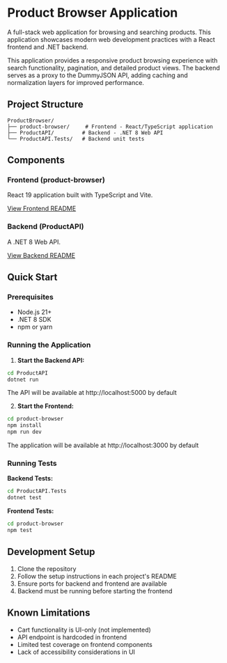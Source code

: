 # Product Browser Application

A full-stack web application for browsing and searching products. This application showcases modern web development practices with a React frontend and .NET backend.

This application provides a responsive product browsing experience with search functionality, pagination, and detailed product views. The backend serves as a proxy to the DummyJSON API, adding caching and normalization layers for improved performance.

## Project Structure

```
ProductBrowser/
├── product-browser/     # Frontend - React/TypeScript application
├── ProductAPI/         # Backend - .NET 8 Web API
└── ProductAPI.Tests/   # Backend unit tests
```

## Components

### Frontend (product-browser)
React 19 application built with TypeScript and Vite.

[View Frontend README](./product-browser/README.md)

### Backend (ProductAPI)
A .NET 8 Web API.

[View Backend README](./ProductAPI/README.md)

## Quick Start

### Prerequisites
- Node.js 21+
- .NET 8 SDK
- npm or yarn

### Running the Application

1. **Start the Backend API:**
```bash
cd ProductAPI
dotnet run
```
The API will be available at http://localhost:5000 by default

2. **Start the Frontend:**
```bash
cd product-browser
npm install
npm run dev
```
The application will be available at http://localhost:3000 by default

### Running Tests

**Backend Tests:**
```bash
cd ProductAPI.Tests
dotnet test
```

**Frontend Tests:**
```bash
cd product-browser
npm test
```

## Development Setup

1. Clone the repository
2. Follow the setup instructions in each project's README
3. Ensure ports for backend and frontend are available
4. Backend must be running before starting the frontend

## Known Limitations

- Cart functionality is UI-only (not implemented)
- API endpoint is hardcoded in frontend
- Limited test coverage on frontend components
- Lack of accessibility considerations in UI
